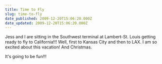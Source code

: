 ```yaml
---
title: Time to Fly
slug: time-to-fly
date_published: 2009-12-20T15:06:20.000Z
date_updated: 2009-12-20T15:06:20.000Z
---
```


Jess and I are sitting in the Southwest terminal at Lambert-St. Louis getting ready to fly to California!!! Well, first to Kansas City and then to LAX. I am so excited about this vacation! And Christmas.

It's going to be fun!!!
